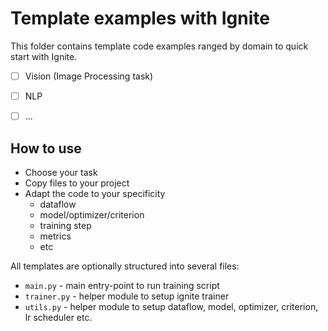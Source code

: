 # Template examples with Ignite

This folder contains template code examples ranged by domain to quick start with Ignite.

* [ ] Vision (Image Processing task)

* [ ] NLP

* [ ] ...


## How to use

- Choose your task
- Copy files to your project
- Adapt the code to your specificity
  - dataflow
  - model/optimizer/criterion 
  - training step
  - metrics
  - etc

All templates are optionally structured into several files:

- `main.py` - main entry-point to run training script
- `trainer.py` - helper module to setup ignite trainer
- `utils.py` - helper module to setup dataflow, model, optimizer, criterion, lr scheduler etc. 
